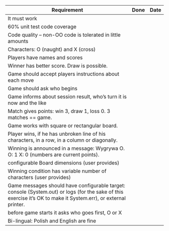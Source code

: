 Requirement | Done | Date
------------ | ----- | -----
It must work |
60% unit test code coverage |
Code quality – non-OO code is tolerated in little amounts |
Characters: O (naught) and X (cross) |
Players have names and scores |
Winner has better score. Draw is possible. |
Game should accept players instructions about each move |
Game should ask who begins |
Game informs about session result, who’s turn it is now and the like |
Match gives points: win 3, draw 1, loss 0. 3 matches == game. |
Game works with square or rectangular board. |
Player wins, if he has unbroken line of his characters, in a row, in a column or diagonally. |
Winning is announced in a message: Wygrywa O. O: 1 X: 0 (numbers are current points). |
configurable Board dimensions (user provides) |
Winning condition has variable number of characters (user provides) |
Game messages should have configurable target: console (System.out) or logs (for the sake of this exercise it’s OK to make it System.err), or external printer. |
before game starts it asks who goes first, O or X |
Bi-lingual: Polish and English are fine |
